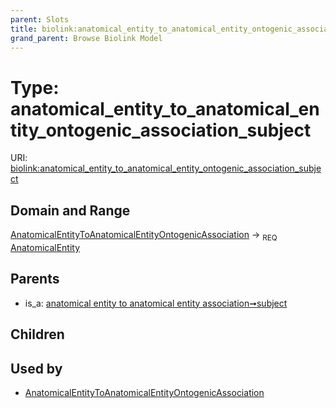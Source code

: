 ```yaml
---
parent: Slots
title: biolink:anatomical_entity_to_anatomical_entity_ontogenic_association_subject
grand_parent: Browse Biolink Model
---
```


# Type: anatomical_entity_to_anatomical_entity_ontogenic_association_subject




URI: [biolink:anatomical_entity_to_anatomical_entity_ontogenic_association_subject](https://w3id.org/biolink/vocab/anatomical_entity_to_anatomical_entity_ontogenic_association_subject)

## Domain and Range

[AnatomicalEntityToAnatomicalEntityOntogenicAssociation](AnatomicalEntityToAnatomicalEntityOntogenicAssociation.md) ->  <sub>REQ</sub> [AnatomicalEntity](AnatomicalEntity.md)

## Parents

 *  is_a: [anatomical entity to anatomical entity association➞subject](anatomical_entity_to_anatomical_entity_association_subject.md)

## Children


## Used by

 * [AnatomicalEntityToAnatomicalEntityOntogenicAssociation](AnatomicalEntityToAnatomicalEntityOntogenicAssociation.md)
